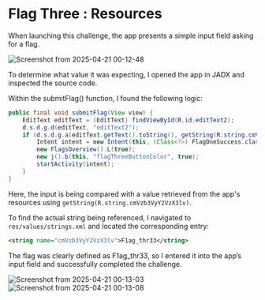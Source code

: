 # Flag Three : Resources

When launching this challenge, the app presents a simple input field asking for a flag. 

![Screenshot from 2025-04-21 00-12-48](https://github.com/user-attachments/assets/3484b71b-e842-41c4-843f-38a15728da54)

To determine what value it was expecting, I opened the app in JADX and inspected the source code.

Within the submitFlag() function, I found the following logic:

```java
public final void submitFlag(View view) {
    EditText editText = (EditText) findViewById(R.id.editText2);
    d.s.d.g.d(editText, "editText2");
    if (d.s.d.g.a(editText.getText().toString(), getString(R.string.cmVzb3VyY2VzX3lv))) {
        Intent intent = new Intent(this, (Class<?>) FlagOneSuccess.class);
        new FlagsOverview().L(true);
        new j().b(this, "flagThreeButtonColor", true);
        startActivity(intent);
    }
}
```

Here, the input is being compared with a value retrieved from the app's resources using `getString(R.string.cmVzb3VyY2VzX3lv)`.

To find the actual string being referenced, I navigated to `res/values/strings.xml` and located the corresponding entry:

```xml
<string name="cmVzb3VyY2VzX3lv">F1ag_thr33</string>
```

The flag was clearly defined as F1ag_thr33, so I entered it into the app’s input field and successfully completed the challenge.

![Screenshot from 2025-04-21 00-13-03](https://github.com/user-attachments/assets/c38dd8e8-015d-40df-a4ef-410dc12db5f2)
![Screenshot from 2025-04-21 00-13-08](https://github.com/user-attachments/assets/be37c323-fae4-41b0-a9e2-8fb63405ac18)



